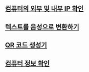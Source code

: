 ## [컴퓨터의 외부 및 내부 IP 확인](https://github.com/doriver/1month-edu/tree/main/3.%20%ED%94%84%EB%A1%AC%ED%94%84%ED%8A%B8%20%ED%99%9C%EC%9A%A9/%ED%8C%8C%EC%9D%B4%EC%8D%AC%20%EC%BD%94%EB%94%A9%ED%95%B4%EB%B3%B4%EA%B8%B0/%EC%BB%B4%ED%93%A8%ED%84%B0%EC%9D%98%20%EC%99%B8%EB%B6%80%20%EB%B0%8F%20%EB%82%B4%EB%B6%80%20IP%20%ED%99%95%EC%9D%B8)
## [텍스트를 음성으로 변환하기](https://github.com/doriver/1month-edu/tree/main/3.%20%ED%94%84%EB%A1%AC%ED%94%84%ED%8A%B8%20%ED%99%9C%EC%9A%A9/%ED%8C%8C%EC%9D%B4%EC%8D%AC%20%EC%BD%94%EB%94%A9%ED%95%B4%EB%B3%B4%EA%B8%B0/%ED%85%8D%EC%8A%A4%ED%8A%B8%EB%A5%BC%20%EC%9D%8C%EC%84%B1%EC%9C%BC%EB%A1%9C%20%EB%B3%80%ED%99%98%ED%95%98%EA%B8%B0)
## [QR 코드 생성기](https://github.com/doriver/1month-edu/tree/main/3.%20%ED%94%84%EB%A1%AC%ED%94%84%ED%8A%B8%20%ED%99%9C%EC%9A%A9/%ED%8C%8C%EC%9D%B4%EC%8D%AC%20%EC%BD%94%EB%94%A9%ED%95%B4%EB%B3%B4%EA%B8%B0/QR%20%EC%BD%94%EB%93%9C%20%EC%83%9D%EC%84%B1%EA%B8%B0)
## [컴퓨터 정보 확인](https://github.com/doriver/1month-edu/tree/main/3.%20%ED%94%84%EB%A1%AC%ED%94%84%ED%8A%B8%20%ED%99%9C%EC%9A%A9/%ED%8C%8C%EC%9D%B4%EC%8D%AC%20%EC%BD%94%EB%94%A9%ED%95%B4%EB%B3%B4%EA%B8%B0/%EC%BB%B4%ED%93%A8%ED%84%B0%20%EC%A0%95%EB%B3%B4%20%ED%99%95%EC%9D%B8)
